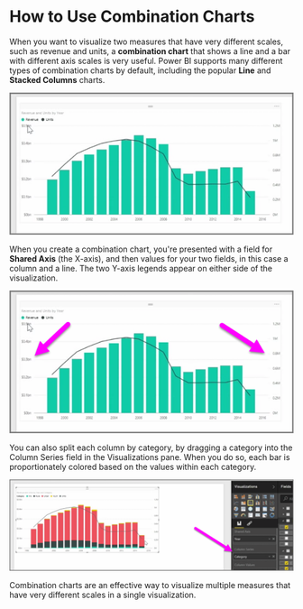 <properties
   pageTitle="Combination Charts"
   description="Create your first combination chart"
   services="powerbi"
   documentationCenter=""
   authors="davidiseminger"
   manager="mblythe"
   editor=""
   tags=""
   featuredVideoId="lnv66cTZ5ho"
   featuredVideoThumb=""
   courseDuration="5m"/>

<tags
   ms.service="powerbi"
   ms.devlang="NA"
   ms.topic="article"
   ms.tgt_pltfrm="NA"
   ms.workload="powerbi"
   ms.date="02/29/2016"
   ms.author="v-jescoo"/>

# How to Use Combination Charts

When you want to visualize two measures that have very different scales, such as revenue and units, a **combination chart** that shows a line and a bar with different axis scales is very useful. Power BI supports many different types of combination charts by default, including the popular **Line** and **Stacked Columns** charts.

![](media/powerbi-learning-3-3-create-combination-charts/3-3_1.png)

When you create a combination chart, you're presented with a field for **Shared Axis** (the X-axis), and then values for your two fields, in this case a column and a line. The two Y-axis legends appear on either side of the visualization.

![](media/powerbi-learning-3-3-create-combination-charts/3-3_2.png)

You can also split each column by category, by dragging a category into the Column Series field in the Visualizations pane. When you do so, each bar is proportionately colored based on the values within each category.

![](media/powerbi-learning-3-3-create-combination-charts/3-3_3.png)

Combination charts are an effective way to visualize multiple measures that have very different scales in a single visualization.
